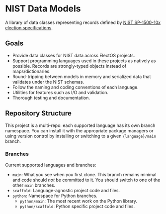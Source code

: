 # NIST Data Models

A library of data classes representing records defined by
[NIST SP-1500-10x election specifications][nist-sp-1500].

## Goals

- Provide data classes for NIST data across ElectOS projects.
- Support programming languages used in these projects as natively as possible.
  Records are strongly-typed objects instead of maps/dictionaries.
- Round-tripping between models in memory and serialized data that validates
  under the NIST schemas.
- Follow the naming and coding conventions of each language.
- Utilities for features such as I/O and validation.
- Thorough testing and documentation.

## Repository Structure

This project is a multi-repo: each supported language has its own branch
namespace. You can install it with the appropriate package managers or using
version control by installing or switching to a given `{language}/main` branch.

### Branches

Current supported languages and branches:

- `main`: What you see when you first clone. This branch remains minimal and
   code should _not_ be committed to it.
   You should switch to one of the other `main` branches.
- `scaffold`: Language-agnostic project code and files.
- `python`: Namespace for Python branches.
    - `python/main`: The most recent work on the Python library.
    - `python/scaffold`: Python specific project code and files.

<!-- --- -->

[nist-sp-1500]: https://pages.nist.gov/NIST-Tech-Pubs/SP1500.html
